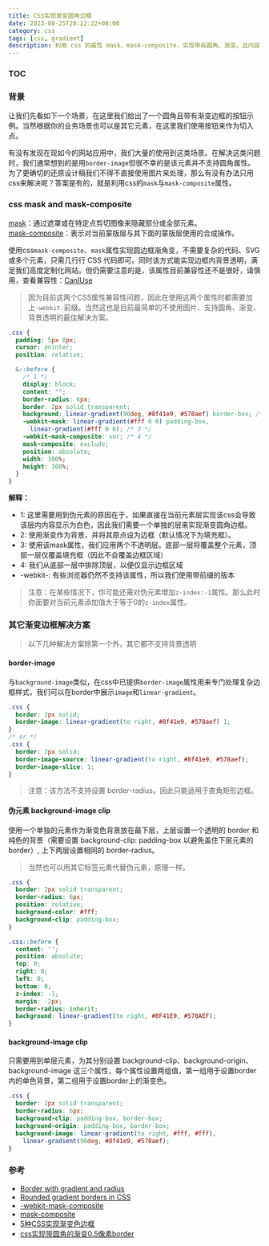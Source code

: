 ```yaml
---
title: CSS实现渐变圆角边框
date: 2023-08-25T20:22:22+08:00
category: css
tags: [css, gradient]
description: 利用 css 的属性 mask、mask-composite，实现带有圆角、渐变、且内容背景透明的边框。解决高度个性化网站应用中大量使用图片问题，减少图片请求提升网站整体性能。
---
```


### TOC

### 背景

让我们先看如下一个场景，在这里我们给出了一个圆角且带有渐变边框的按钮示例。当然根据你的业务场景也可以是其它元素，在这里我们使用按钮来作为切入点。

<CssGradientBtn />

有没有发现在现如今的网站应用中，我们大量的使用到这类场景。在解决这类问题时，我们通常想到的是用`border-image`但很不幸的是该元素并不支持圆角属性。为了更确切的还原设计稿我们不得不直接使用图片来处理，那么有没有办法只用css来解决呢？答案是有的，就是利用css的`mask`与`mask-composite`属性。


### css mask and mask-composite
[mask](https://developer.mozilla.org/en-US/docs/Web/CSS/mask)：通过遮罩或在特定点剪切图像来隐藏部分或全部元素。  
[mask-composite](https://developer.mozilla.org/en-US/docs/Web/CSS/mask-composite)：表示对当前蒙版层与其下面的蒙版层使用的合成操作。  

使用css`mask-composite`、`mask`属性实现圆边框渐角变，不需要复杂的代码、SVG 或多个元素，只需几行行 CSS 代码即可。同时该方式能实现边框内背景透明，满足我们高度定制化网站。但仍需要注意的是，该属性目前兼容性还不是很好，请慎用，查看兼容性：[CanIUse](https://caniuse.com/?search=mask-composite)

> 因为目前这两个CSS属性兼容性问题，因此在使用这两个属性时都需要加上`-webkit-`前缀。当然这也是目前最简单的不使用图片、支持圆角、渐变、背景透明的最佳解决方案。
```css
.css {
  padding: 5px 8px;
  cursor: pointer;
  position: relative;

  &::before {
    /* 1 */
    display: block;
    content: "";
    border-radius: 6px;
    border: 2px solid transparent;
    background: linear-gradient(90deg, #8f41e9, #578aef) border-box; /* 2 */
    -webkit-mask: linear-gradient(#fff 0 0) padding-box,
      linear-gradient(#fff 0 0); /* 3 */
    -webkit-mask-composite: xor; /* 4 */
    mask-composite: exclude;
    position: absolute;
    width: 100%;
    height: 100%;
  }
}
```
**解释：**
- 1: 这里需要用到伪元素的原因在于，如果直接在当前元素层实现该css会导致该层内内容显示为白色，因此我们需要一个单独的层来实现渐变圆角边框。
- 2: 使用渐变作为背景，并将其原点设为边框（默认情况下为填充框）。
- 3: 使用该mask属性，我们应用两个不透明层。底部一层将覆盖整个元素，顶部一层仅覆盖填充框（因此不会覆盖边框区域）
- 4: 我们从底部一层中排除顶层，以便仅显示边框区域
- -webkit-: 有些浏览器仍然不支持该属性，所以我们使用带前缀的版本

> 注意：在某些情况下，你可能还需对伪元素增加`z-index:-1`属性。那么此时你面要对当前元素添加值大于等于0的`z-index`属性。

### 其它渐变边框解决方案

> 以下几种解决方案除第一个外，其它都不支持背景透明

#### border-image
与`background-image`类似，在css中已提供`border-image`属性用来专门处理复杂边框样式，我们可以在border中展示`image`和`linear-gradient`。
```css
.css {
  border: 2px solid;
  border-image: linear-gradient(to right, #8f41e9, #578aef) 1;
}
/* or */
.css {
  border: 2px solid;
  border-image-source: linear-gradient(to right, #8f41e9, #578aef);
  border-image-slice: 1;
}
```
> 注意：该方法不支持设置 border-radius，因此只能适用于直角矩形边框。

#### 伪元素 background-image clip
使用一个单独的元素作为渐变色背景放在最下层，上层设置一个透明的 border 和纯色的背景（需要设置 background-clip: padding-box 以避免盖住下层元素的 border）, 上下两层设置相同的 border-radius。
> 当然也可以用其它标签元素代替伪元素，原理一样。
```css
.css {
  border: 2px solid transparent;
  border-radius: 6px;
  position: relative;
  background-color: #fff;
  background-clip: padding-box; 
}

.css::before {
  content: '';
  position: absolute;
  top: 0;
  right: 0;
  left: 0;
  bottom: 0;
  z-index: -1;
  margin: -2px;
  border-radius: inherit;
  background: linear-gradient(to right, #8F41E9, #578AEF);
}
```

#### background-image clip

只需要用到单层元素，为其分别设置 background-clip、background-origin、background-image 这三个属性，每个属性设置两组值，第一组用于设置border内的单色背景，第二组用于设置border上的渐变色。
```css
.css {
  border: 2px solid transparent;
  border-radius: 6px;
  background-clip: padding-box, border-box;
  background-origin: padding-box, border-box;
  background-image: linear-gradient(to right, #fff, #fff),
    linear-gradient(90deg, #8f41e9, #578aef);
}
```

### 参考
- [Border with gradient and radius](https://dev.to/afif/border-with-gradient-and-radius-387f)
- [Rounded gradient borders in CSS](https://medium.com/@jonas_wolfram/rounded-gradient-borders-in-css-6cfefd754281)
- [-webkit-mask-composite](https://developer.mozilla.org/en-US/docs/Web/CSS/-webkit-mask-composite)
- [mask-composite](https://developer.mozilla.org/en-US/docs/Web/CSS/mask-composite)
- [5种CSS实现渐变色边框](https://mp.weixin.qq.com/s?__biz=MjM5MDA2MTI1MA==&mid=2649115656&idx=2&sn=3e5739a25b4ba5e89529dac5590b7681&chksm=be586ba5892fe2b34d26580224acf7842a99a73d7ea87bcc33aa231238154685379e03df76e6&scene=27)
- [css实现带圆角的渐变0.5像素border](https://cloud.tencent.com/developer/article/2074149)






